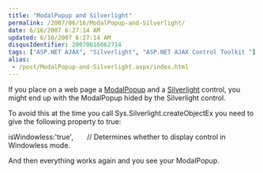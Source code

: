 ```yaml
---
title: "ModalPopup and Silverlight"
permalink: /2007/06/16/ModalPopup-and-Silverlight/
date: 6/16/2007 6:27:14 AM
updated: 6/16/2007 6:27:14 AM
disqusIdentifier: 20070616062714
tags: ["ASP.NET AJAX", "Silverlight", "ASP.NET AJAX Control Toolkit "]
alias:
 - /post/ModalPopup-and-Silverlight.aspx/index.html
---
```

If you place on a web page a [ModalPopup](http://ajax.asp.net/ajaxtoolkit/ModalPopup/ModalPopup.aspx) and a [Silverlight](http://silverlight.net/) control, you might end up with the ModalPopup hided by the Silverlight control.

To avoid this at the time you call Sys.Silverlight.createObjectEx you need to give the following property to true:
<!-- more -->

isWindowless:'true',       // Determines whether to display control in Windowless mode. 

And then everything works again and you see your ModalPopup. 
